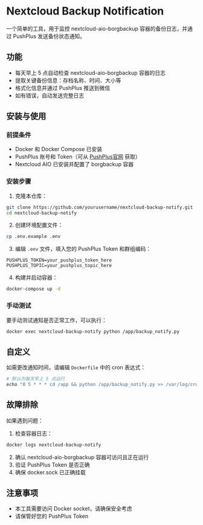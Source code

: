 # Nextcloud Backup Notification

一个简单的工具，用于监控 nextcloud-aio-borgbackup 容器的备份日志，并通过 PushPlus 发送备份状态通知。

## 功能

- 每天早上 5 点自动检查 nextcloud-aio-borgbackup 容器的日志
- 提取关键备份信息：存档名称、时间、大小等
- 格式化信息并通过 PushPlus 推送到微信
- 如有错误，自动发送完整日志

## 安装与使用

### 前提条件

- Docker 和 Docker Compose 已安装
- PushPlus 账号和 Token（可从 [PushPlus官网](https://www.pushplus.plus) 获取）
- Nextcloud AIO 已安装并配置了 borgbackup 容器

### 安装步骤

1. 克隆本仓库：

```bash
git clone https://github.com/yourusername/nextcloud-backup-notify.git
cd nextcloud-backup-notify
```

2. 创建环境配置文件：

```bash
cp .env.example .env
```

3. 编辑 `.env` 文件，填入您的 PushPlus Token 和群组编码：

```
PUSHPLUS_TOKEN=your_pushplus_token_here
PUSHPLUS_TOPIC=your_pushplus_topic_here
```

4. 构建并启动容器：

```bash
docker-compose up -d
```

### 手动测试

要手动测试通知是否正常工作，可以执行：

```bash
docker exec nextcloud-backup-notify python /app/backup_notify.py
```

## 自定义

如需更改通知时间，请编辑 `Dockerfile` 中的 cron 表达式：

```dockerfile
# 默认为每天早上 5 点运行
echo "0 5 * * * cd /app && python /app/backup_notify.py >> /var/log/cron.log 2>&1"
```

## 故障排除

如果遇到问题：

1. 检查容器日志：

```bash
docker logs nextcloud-backup-notify
```

2. 确认 nextcloud-aio-borgbackup 容器可访问且正在运行
3. 验证 PushPlus Token 是否正确
4. 确保 docker.sock 已正确挂载

## 注意事项

- 本工具需要访问 Docker socket，请确保安全考虑
- 请保管好您的 PushPlus Token 